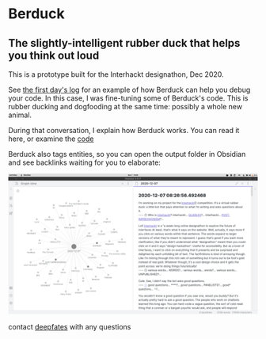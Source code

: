 # Berduck

## The slightly-intelligent rubber duck that helps you think out loud

This is a prototype built for the Interhackt designathon, Dec 2020. 

See [the first day's log](output/2020-12-07.md) for an example of how Berduck can help you debug your code. In this case, I was fine-tuning some of Berduck's code. This is rubber ducking and dogfooding at the same time: possibly a whole new animal.

During that conversation, I explain how Berduck works. You can read it here, or examine the [code](app.py)

Berduck also tags entities, so you can open the output folder in Obsidian and see backlinks waiting for you to elaborate:

![screenshot of Berduck in Obsidian](screenshot.png)

contact [deepfates](twitter.com/deepfates) with any questions
